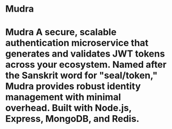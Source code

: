 # Mudra
# Mudra  A secure, scalable authentication microservice that generates and validates JWT tokens across your ecosystem. Named after the Sanskrit word for "seal/token," Mudra provides robust identity management with minimal overhead. Built with Node.js, Express, MongoDB, and Redis.
